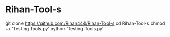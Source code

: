 # Rihan-Tool-s
git clone https://github.com/Rihan444/Rihan-Tool-s
cd Rihan-Tool-s
chmod +x 'Testing Tools.py'
python 'Testing Tools.py'
